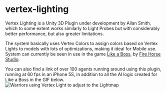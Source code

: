 # vertex-lighting
Vertex Lighting is a Unity 3D Plugin under development by Allan Smith, which to some extent works similarly to Light Probes but with considerably better performance, but also greater limitations.

The system basically uses Vertex Colors to assign colors based on Vertex Lights to models with lots of optimizations, making it ideal for Mobile use. System can currently be seen in use in the game <a href="https://itunes.apple.com/ca/app/like-a-boss/id1055347265?mt=8">Like a Boss</a>, by <a href="http://www.firehorse.com.br/">Fire Horse Studio</a>.

You can also find a link of over 100 agents running around using this plugin, running at 60 fps in an iPhone 5S, in addition to all the AI logic created for Like a Boss in the GIF below.
<img src="http://www.firehorse.com.br/temp/test4.gif" alt="Warriors using Vertex Light to adjust to the Lightmap">
